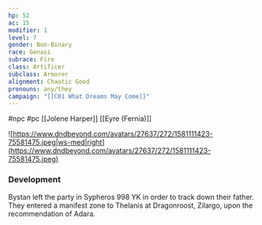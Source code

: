 ```yaml
---
hp: 52
ac: 15
modifier: 1
level: 7
gender: Non-Binary
race: Genasi
subrace: Fire
class: Artificer
subclass: Armorer
alignment: Chaotic Good
pronouns: any/they
campaign: "[[C01 What Dreams May Come]]"
---
```

 #npc #pc [[Jolene Harper]] [[Eyre (Fernia)]]

![https://www.dndbeyond.com/avatars/27637/272/1581111423-75581475.jpeg|ws-med|right](https://www.dndbeyond.com/avatars/27637/272/1581111423-75581475.jpeg)

### Development

Bystan left the party in Sypheros 998 YK in order to track down their father. They entered a manifest zone to Thelanis at Dragonroost, Zilargo, upon the recommendation of Adara.
